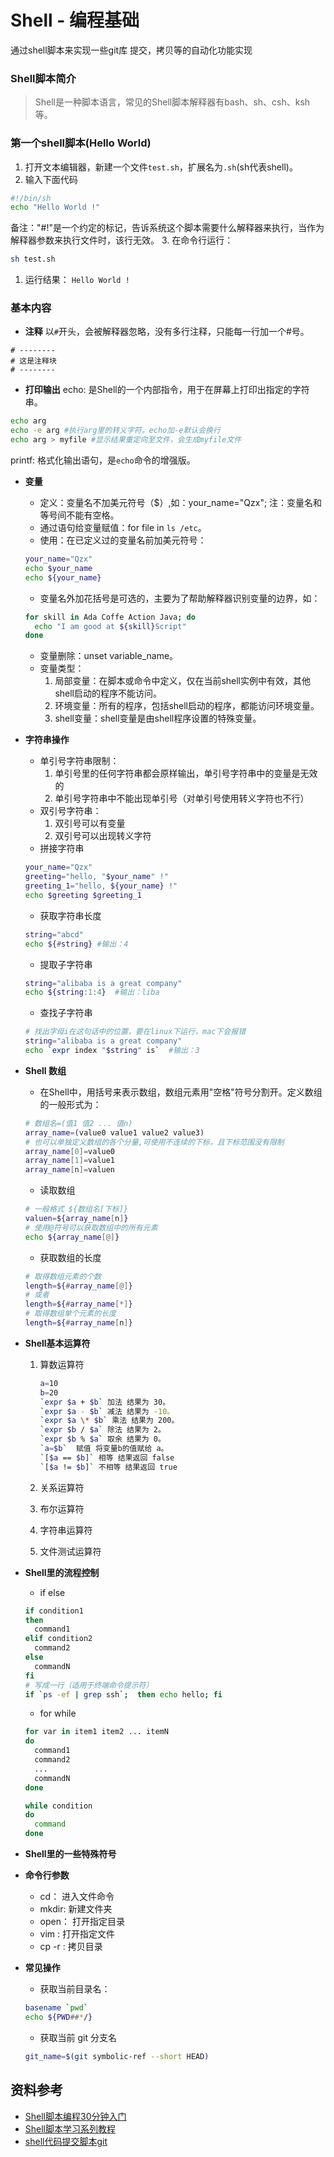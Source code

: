 # Shell - 编程基础

通过shell脚本来实现一些git库 提交，拷贝等的自动化功能实现

### Shell脚本简介

> Shell是一种脚本语言，常见的Shell脚本解释器有bash、sh、csh、ksh等。

### 第一个shell脚本(Hello World)

1. 打开文本编辑器，新建一个文件`test.sh`，扩展名为`.sh`(sh代表shell)。
2. 输入下面代码

```bash
#!/bin/sh
echo "Hello World !"
```

备注："#!"是一个约定的标记，告诉系统这个脚本需要什么解释器来执行，当作为解释器参数来执行文件时，该行无效。 3. 在命令行运行：

```bash
sh test.sh
```

1. 运行结果： `Hello World !`

### 基本内容

- **注释** 以`#`开头，会被解释器忽略，没有多行注释，只能每一行加一个#号。

```text
# --------
# 这是注释块
# --------
```

- **打印输出** echo: 是Shell的一个内部指令，用于在屏幕上打印出指定的字符串。

```bash
echo arg 
echo -e arg #执行arg里的转义字符。echo加-e默认会换行
echo arg > myfile #显示结果重定向至文件，会生成myfile文件
```

printf: 格式化输出语句，是`echo`命令的增强版。

- **变量**

  - 定义：变量名不加美元符号（$）,如：your_name="Qzx"; 注：变量名和等号间不能有空格。
  - 通过语句给变量赋值：for file in `ls /etc`。
  - 使用：在已定义过的变量名前加美元符号：

  ```bash
  your_name="Qzx"
  echo $your_name
  echo ${your_name}
  ```

  - 变量名外加花括号是可选的，主要为了帮助解释器识别变量的边界，如：

  ```bash
  for skill in Ada Coffe Action Java; do
  	echo "I am good at ${skill}Script"
  done
  ```

  - 变量删除：unset variable_name。
  - 变量类型：
    1. 局部变量：在脚本或命令中定义，仅在当前shell实例中有效，其他shell启动的程序不能访问。
    2. 环境变量：所有的程序，包括shell启动的程序，都能访问环境变量。
    3. shell变量：shell变量是由shell程序设置的特殊变量。

- **字符串操作**

  - 单引号字符串限制：
    1. 单引号里的任何字符串都会原样输出，单引号字符串中的变量是无效的
    2. 单引号字符串中不能出现单引号（对单引号使用转义字符也不行）
  - 双引号字符串：
    1. 双引号可以有变量
    2. 双引号可以出现转义字符
  - 拼接字符串

  ```bash
  your_name="Qzx"
  greeting="hello, "$your_name" !"
  greeting_1="hello, ${your_name} !"
  echo $greeting $greeting_1
  ```

  - 获取字符串长度

  ```bash
  string="abcd"
  echo ${#string} #输出：4
  ```

  - 提取子字符串

  ```bash
  string="alibaba is a great company"
  echo ${string:1:4}  #输出：liba 
  ```

  - 查找子字符串

  ```bash
  # 找出字母i在这句话中的位置，要在linux下运行，mac下会报错
  string="alibaba is a great company"
  echo `expr index "$string" is`  #输出：3  
  ```

- **Shell 数组**

  - 在Shell中，用括号来表示数组，数组元素用"空格"符号分割开。定义数组的一般形式为：

  ```bash
  # 数组名=(值1 值2 ... 值n)
  array_name=(value0 value1 value2 value3)
  # 也可以单独定义数组的各个分量,可使用不连续的下标，且下标范围没有限制
  array_name[0]=value0
  array_name[1]=value1
  array_name[n]=valuen
  ```

  - 读取数组

  ```bash
  # 一般格式 ${数组名[下标]}
  valuen=${array_name[n]}
  # 使用@符号可以获取数组中的所有元素
  echo ${array_name[@]}
  ```

  - 获取数组的长度

  ```bash
  # 取得数组元素的个数
  length=${#array_name[@]}
  # 或者
  length=${#array_name[*]}
  # 取得数组单个元素的长度
  length=${#array_name[n]}
  ```

- **Shell基本运算符**

  1. 算数运算符

     ```bash
     a=10
     b=20
     `expr $a + $b` 加法 结果为 30。
     `expr $a - $b` 减法 结果为 -10。
     `expr $a \* $b` 乘法 结果为 200。
     `expr $b / $a` 除法 结果为 2。
     `expr $b % $a` 取余 结果为 0。
     `a=$b`  赋值 将变量b的值赋给 a。
     `[$a == $b]` 相等 结果返回 false
     `[$a != $b]` 不相等 结果返回 true 
     ```

  2. 关系运算符

  3. 布尔运算符

  4. 字符串运算符

  5. 文件测试运算符

- **Shell里的流程控制**

  - if else

  ```bash
  if condition1
  then 
  	command1
  elif condition2
  	command2
  else 
  	commandN
  fi
  # 写成一行（适用于终端命令提示符）
  if `ps -ef | grep ssh`;  then echo hello; fi
  ```

  - for while

  ```bash
  for var in item1 item2 ... itemN
  do 
  	command1
  	command2
  	...
  	commandN
  done
  
  while condition
  do 
  	command
  done
  ```

- **Shell里的一些特殊符号**

- **命令行参数**

  - cd： 进入文件命令
  - mkdir: 新建文件夹
  - open： 打开指定目录
  - vim : 打开指定文件
  - cp -r : 拷贝目录

- **常见操作**

  - 获取当前目录名：

  ```bash
  basename `pwd`
  echo ${PWD##*/}
  ```

  - 获取当前 git 分支名

  ```bash
  git_name=$(git symbolic-ref --short HEAD)
  ```

## 资料参考

- [Shell脚本编程30分钟入门](https://github.com/qinjx/30min_guides/blob/master/shell.md)
- [Shell脚本学习系列教程](http://me.52fhy.com/shell-book/)
- [shell代码提交脚本git](https://www.jianshu.com/p/29235bd63e65)